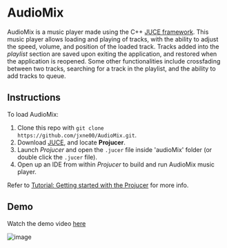 # AudioMix

AudioMix is a music player made using the C++ [JUCE framework](https://github.com/juce-framework/JUCE). This music player allows loading and playing of tracks, with the ability to adjust the speed, volume, and position of the loaded track. Tracks added into the *playlist* section are saved upon exiting the application, and restored when the application is reopened. Some other functionalities include crossfading between two tracks, searching for a track in the playlist, and the ability to add tracks to queue. 

## Instructions 

To load AudioMix:

1. Clone this repo with `git clone https://github.com/jxne00/AudioMix.git`.
2. Download [JUCE](https://juce.com/get-juce/download), and locate **Projucer**.
3. Launch *Projucer* and open the `.jucer` file inside 'audioMix' folder (or double click the `.jucer` file).
4. Open up an IDE from within *Projucer* to build and run AudioMix music player.

Refer to [Tutorial: Getting started with the Projucer](https://docs.juce.com/master/tutorial_new_projucer_project.html) for more info.

## Demo 

Watch the demo video [here](https://youtu.be/sc-KKXfUTHE)  

![image](https://user-images.githubusercontent.com/86581908/188299128-7a3f2579-ecc3-475a-ab9e-be0c8b1774ea.png)

